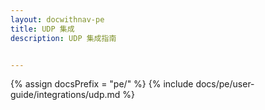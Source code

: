 ```yaml
---
layout: docwithnav-pe
title: UDP 集成
description: UDP 集成指南


---
```

{% assign docsPrefix = "pe/" %}
{% include docs/pe/user-guide/integrations/udp.md %}